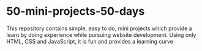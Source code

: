 # 50-mini-projects-50-days
This repository contains simple, easy to do, mini projects which provide a learn by doing experience while pursuing website development. Using only HTML, CSS and JavaScript, it is fun and provides a learning curve

